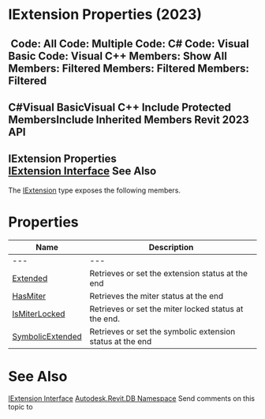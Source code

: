 # IExtension Properties (2023)

﻿
 Code: All Code: Multiple Code: C# Code: Visual Basic Code: Visual C++  Members: Show All Members: Filtered Members: Filtered Members: Filtered   
---  
C#Visual BasicVisual C++
Include Protected MembersInclude Inherited Members
Revit 2023 API  
---  
IExtension Properties  
[IExtension Interface](02355f63-69e9-ae86-31bf-c42c18beef46.md "IExtension Interface") See Also  
---  
The [IExtension](02355f63-69e9-ae86-31bf-c42c18beef46.md "IExtension Interface") type exposes the following members.
# Properties
| Name | Description |
| --- | --- |
| --- | --- | --- |
| [Extended](ddce285f-933b-a528-e738-ca9afed1693d.md "Extended Property") | Retrieves or set the extension status at the end |
| [HasMiter](774668d8-eefd-f814-90b0-39dc11aae947.md "HasMiter Property") | Retrieves the miter status at the end |
| [IsMiterLocked](872443b5-e558-a97b-8893-605155754c3f.md "IsMiterLocked Property") | Retrieves or set the miter locked status at the end. |
| [SymbolicExtended](2149782e-00a8-09d1-ea09-8a2575639d2e.md "SymbolicExtended Property") | Retrieves or set the symbolic extension status at the end |

# See Also
[IExtension Interface](02355f63-69e9-ae86-31bf-c42c18beef46.md "IExtension Interface")
[Autodesk.Revit.DB Namespace](87546ba7-461b-c646-cbb1-2cb8f5bff8b2.md "Autodesk.Revit.DB Namespace")
Send comments on this topic to 